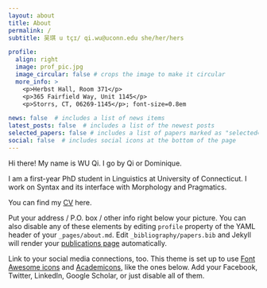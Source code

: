 ```yaml
---
layout: about
title: About
permalink: /
subtitle: 吴琪 u tçɪ/ qi.wu@uconn.edu she/her/hers

profile:
  align: right
  image: prof_pic.jpg
  image_circular: false # crops the image to make it circular
  more_info: >
    <p>Herbst Hall, Room 371</p>
    <p>365 Fairfield Way, Unit 1145</p>
    <p>Storrs, CT, 06269-1145</p>; font-size=0.8em

news: false  # includes a list of news items
latest_posts: false  # includes a list of the newest posts
selected_papers: false # includes a list of papers marked as "selected={true}"
social: false  # includes social icons at the bottom of the page
---
```


Hi there! My name is WU Qi. I go by Qi or Dominique. 

I am a first-year PhD student in Linguistics at University of Connecticut. I work on Syntax and its interface with Morphology and Pragmatics. 

You can find my [CV](https://drive.google.com/file/d/1BugE9LCbHaJQa_WkYQlRdiu1W7ihvZSF/view?usp=drive_link) here.

Put your address / P.O. box / other info right below your picture. You can also disable any of these elements by editing `profile` property of the YAML header of your `_pages/about.md`. Edit `_bibliography/papers.bib` and Jekyll will render your [publications page](/al-folio/publications/) automatically.

Link to your social media connections, too. This theme is set up to use [Font Awesome icons](http://fortawesome.github.io/Font-Awesome/) and [Academicons](https://jpswalsh.github.io/academicons/), like the ones below. Add your Facebook, Twitter, LinkedIn, Google Scholar, or just disable all of them.

